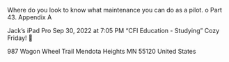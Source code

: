 Where do you look to know what maintenance you can do as a pilot. o Part 43. Appendix A




Jack’s iPad Pro
Sep 30, 2022 at 7:05 PM
“CFI Education  - Studying”
Cozy Friday! 🤗

987 Wagon Wheel Trail
Mendota Heights MN 55120
United States